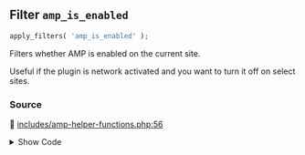 ## Filter `amp_is_enabled`

```php
apply_filters( 'amp_is_enabled' );
```

Filters whether AMP is enabled on the current site.

Useful if the plugin is network activated and you want to turn it off on select sites.

### Source

:link: [includes/amp-helper-functions.php:56](/includes/amp-helper-functions.php#L56)

<details>
<summary>Show Code</summary>

```php
if ( false === apply_filters( 'amp_is_enabled', true ) ) {
```

</details>
